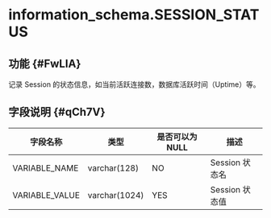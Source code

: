 information_schema.SESSION_STATUS 
======================================================



功能 {#FwLIA}
-----------

记录 Session 的状态信息，如当前活跃连接数，数据库活跃时间（Uptime）等。

字段说明 {#qCh7V}
-------------



|    **字段名称**    |    **类型**     | **是否可以为 NULL** |   **描述**    |
|----------------|---------------|----------------|-------------|
| VARIABLE_NAME  | varchar(128)  | NO             | Session 状态名 |
| VARIABLE_VALUE | varchar(1024) | YES            | Session 状态值 |




